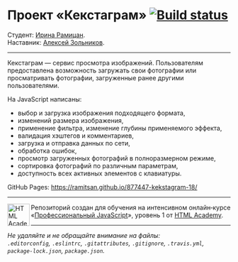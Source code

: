 # Проект «Кекстаграм» [![Build status][travis-image]][travis-url]

Студент: [Ирина Рамицан](https://up.htmlacademy.ru/javascript/18/user/877447). <br>
Наставник: [Алексей Зольников](https://htmlacademy.ru/profile/id870391).

---
Кекстаграм — сервис просмотра изображений. Пользователям предоставлена возможность загружать свои фотографии или просматривать фотографии, загруженные ранее другими пользователями.

На JavaScript написаны:
- выбор и загрузка изображения подходящего формата,
- изменений размера изображения,
- применение фильтра, изменение глубины применяемого эффекта,
- валидация хэштегов и комментариев,
- загрузка и отправка данных по сети,
- обработка ошибок,
- просмотр загруженных фотографий в полноразмерном режиме,
- сортировка фотографий по различным параметрам,
- доступность всех активных элементов с клавиатуры.

GitHub Pages: https://ramitsan.github.io/877447-kekstagram-18/

---

<a href="https://htmlacademy.ru/intensive/javascript"><img align="left" width="50" height="50" alt="HTML Academy" src="https://up.htmlacademy.ru/static/img/intensive/javascript/logo-for-github-2.png"></a>

Репозиторий создан для обучения на интенсивном онлайн‑курсе «[Профессиональный JavaScript](https://htmlacademy.ru/intensive/javascript)», уровень 1 от [HTML Academy](https://htmlacademy.ru).

[travis-image]: https://travis-ci.com/htmlacademy-javascript/877447-kekstagram-18.svg?branch=master
[travis-url]: https://travis-ci.com/htmlacademy-javascript/877447-kekstagram-18

---

_Не удаляйте и не обращайте внимание на файлы:_<br>
_`.editorconfig`, `.eslintrc`, `.gitattributes`, `.gitignore`, `.travis.yml`, `package-lock.json`, `package.json`._
